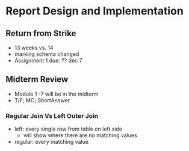 # Report Design and Implementation
## Return from Strike
- 13 weeks vs. 14
- marking schema changed
- Assignment 1 due: ?? dec 7

## Midterm Review
- Module 1 -7 will be in the midterm
- T/F; MC; ShortAnswer

### Regular Join Vs Left Outer Join
- left: every single row from table on left side
  - will show where there are no matching values
- regular: every matching value
